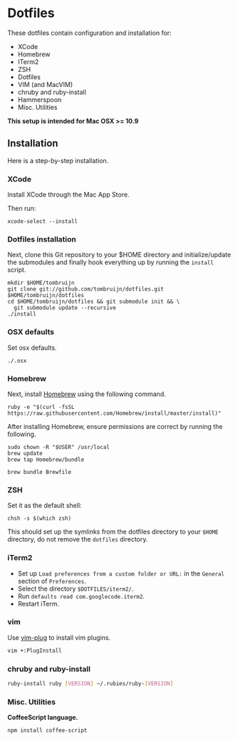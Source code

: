 # Dotfiles

These dotfiles contain configuration and installation for:

* XCode
* Homebrew
* ITerm2
* ZSH
* Dotfiles
* VIM (and MacVIM)
* chruby and ruby-install
* Hammerspoon
* Misc. Utilities

**This setup is intended for Mac OSX >= 10.9**

## Installation

Here is a step-by-step installation.

### XCode

Install XCode through the Mac App Store.

Then run:

`xcode-select --install`

### Dotfiles installation

Next, clone this Git repository to your $HOME directory and initialize/update
the submodules and finally hook everything up by running the `install` script.

    mkdir $HOME/tombruijn
    git clone git://github.com/tombruijn/dotfiles.git $HOME/tombruijn/dotfiles
    cd $HOME/tombruijn/dotfiles && git submodule init && \
      git submodule update --recursive
    ./install

### OSX defaults

Set osx defaults.

`./.osx`

### Homebrew

Next, install [Homebrew](http://mxcl.github.com/homebrew/) using the following
command.

    ruby -e "$(curl -fsSL https://raw.githubusercontent.com/Homebrew/install/master/install)"

After installing Homebrew, ensure permissions are correct by running the
following.

    sudo chown -R "$USER" /usr/local
    brew update
    brew tap Homebrew/bundle

    brew bundle Brewfile

### ZSH

Set it as the default shell:

    chsh -s $(which zsh)

This should set up the symlinks from the dotfiles directory to your `$HOME`
directory, do not remove the `dotfiles` directory.

### iTerm2

- Set up `Load preferences from a custom folder or URL:` in the `General` section of `Preferences`.
- Select the directory `$DOTFILES/iterm2/`.
- Run `defaults read com.googlecode.iterm2`.
- Restart iTerm.

### vim

Use [vim-plug](https://github.com/junegunn/vim-plug/) to install vim plugins.

```bash
vim +:PlugInstall
```

### chruby and ruby-install

```bash
ruby-install ruby [VERSION] ~/.rubies/ruby-[VERSION]
```

### Misc. Utilities

**CoffeeScript language.**

    npm install coffee-script

